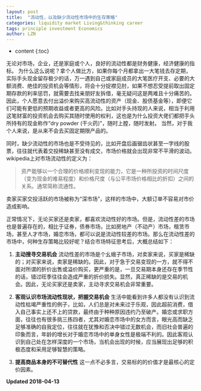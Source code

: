 ```yaml
---
layout: post
title:  "流动性，以及缺少流动性市场中的生存策略"
categories: liquidity market Living&thinking career
tags: principle investment Economics
author: LZN
---
```


* content
{:toc}

无论对市场，企业，还是家庭或个人，良好的流动性都是财务健康，经济健康的指标。
为什么这么说呢？拿个人做比方，如果你每个月都拿出一大笔钱去存定期，实际手头现金留存极少的话，万一遇到自己或家庭成员的大笔医疗开支、必要的大额消费、绝佳的投资机会等情形，将会十分捉襟见肘，如果不想忍受提前取出固定期存款的利率惩罚，就需要去找亲朋好友拆借，毫无疑问这是两难且十分痛苦的。
因此，个人愿意去付出溢价来购买高流动性的资产（现金、股债基金等），即便它们可能有更低的预期收益或者更高的风险。比如对手头持现的人来说，相当于利用这笔财富的投资机会去购买其随时使用的权利，这也是为什么投资大佬们都把手头所持有的现金称作“dry powder (干火药)”，随时上膛，随时发射。
当然，对于我个人来说，是从来不会去买固定期限产品的。

同时，缺少流动性的市场也是不受待见的，比如开盘后画锯齿状甚至一字线的股票，往往就代表着交投稀缺甚至没有成交，市场价格就会出现非常不平滑的波动。wikipedia上对市场流动性的定义为：
>资产能够以一个合理的价格顺利变现的能力，它是一种所投资的时间尺度（变为现金的难易程度）和价格尺度（与公平市场价格相比的折扣）之间的关系。通常简称流通性。

卖家买家交投活跃的市场被称为“深市场”，这样的市场中，大额订单不容易对市价造成影响。

正常情况下，无论买家还是卖家，都喜欢流动性好的市场。但是，流动性差的市场也是普遍存在的，相比于证券，债券市场，比如房地产（不动产）市场，租赁市场，甚至人才市场，婚恋市场，都可以说是流动性较差的市场。那么在流动性差的市场中，何种生存策略比较好呢？结合市场特征思考后，大概总结如下：


1. **主动搜寻交易机会**
流动性差的市场是个幺蛾子市场，对卖家来说，买家是稀缺的；对买家来说，卖家是稀缺的。因此，对于急于交易变现的一方，就不得不面对所谓的折价出售或溢价购买，更严重的是，一旦交易期本身还存在季节性的话，错过旺季往往会造成严重的折价损失。显然，真正稀缺的是交易的机会。因此，无论买家还是卖家，主动寻求交易机会非常重要。

2. **客观认识市场流动性现状，把握交易机会**
生活中能看到许多人都没有认识到流动性枯竭严重性的例子，比如，人们总是对未来过于乐观，因此超前消费，借入自己事实上还不上的贷款，最终由于种种原因违约乃至破产。婚恋或求职方面，往往也有很多挑三拣四者，尤其对婚恋市场中的女方而言，眼光高而缺乏足够准确的自我定位，往往就在犹豫和否决中错过无数机会，而旧社会普遍的印象而言，年龄的增长对于婚恋市场中的单身女性是极端不利的。因此客观认识到自己处在怎样深度的一个市场，当机会出现的时候，应当展现出足够的积极态度和采用足够智慧的策略。

3. **提高商品本身的不可替代性**
这一点不必多言，交易标的的价值才是最核心的定价因素。

**Updated 2018-04-13**

